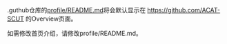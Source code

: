 .guthub仓库的[profile/README.md](https://github.com/ACAT-SCUT/.github/blob/main/profile/README.md)将会默认显示在 https://github.com/ACAT-SCUT 的Overview页面。

如需修改首页介绍，请修改profile/README.md。
